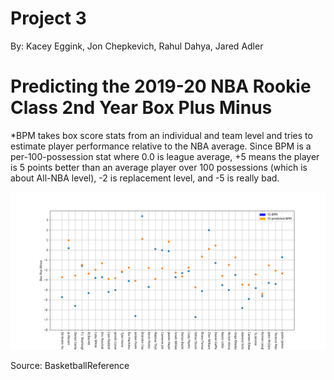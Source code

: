 # Project 3
By: Kacey Eggink, Jon Chepkevich, Rahul Dahya, Jared Adler

# Predicting the 2019-20 NBA Rookie Class 2nd Year Box Plus Minus

*BPM takes box score stats from an individual and team level and tries to estimate player performance relative to the NBA average. Since BPM is a per-100-possession stat where 0.0 is league average, +5 means the player is 5 points better than an average player over 100 possessions (which is about All-NBA level), -2 is replacement level, and -5 is really bad.

![BPM Difference](Predicted_BPM.png)

Source: BasketballReference 
